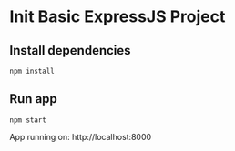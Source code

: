 
# Init Basic ExpressJS Project

## Install dependencies
    npm install
    
## Run app
    npm start

  App running on: http://localhost:8000
